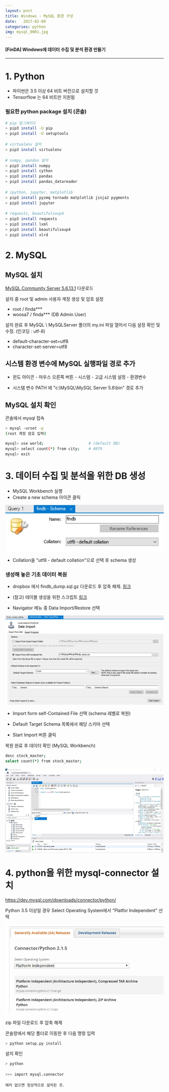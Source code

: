 ```yaml
---
layout: post
title: Windows - MySQL 환경 구성
date:   2017-02-08
categories: python
img: mysql_0001.jpg
---
```


#### [FinDA] Windows에 데이터 수집 및 분석 환경 만들기


----------------------------------

# 1. Python

* 파이썬은 3.5 이상 64 비트 버전으로 설치할 것
* Tensorflow 는 64 비트만 지원됨

### 필요한 python package 설치 (콘솔)

```bash
# pip 업그레이드
> pip3 install -U pip
> pip3 install -U setuptools

# virtualenv 설치
> pip3 install virtualenv

# numpy, pandas 설치
> pip3 install numpy
> pip3 install cython
> pip3 install pandas
> pip3 install pandas_datareader

# ipython, jupyter, matplotlib
> pip3 install pyzmq tornado matplotlib jinja2 pygments
> pip3 install jupyter

# requests, beautifulsoup4
> pip3 install requests
> pip3 install lxml
> pip3 install beautifulsoup4
> pip3 install xlrd
```

# 2. MySQL

## MySQL 설치

[MySQL Community Server 5.6.13.1](https://dev.mysql.com/downloads/file/?id=414335) 다운로드

설치 중 root 및 admin 사용자 계정 생성 및 암호 설정

* root   / finda\***
* woosa7 / finda\***  (DB Admin User)

설치 완료 후 MySQL \ MySQLServer 폴더의 my.ini 파일 열어서 다음 설정 확인 및 수정. (인코딩 : utf-8)

* default-character-set=utf8 
* character-set-server=utf8

## 시스템 환경 변수에 MySQL 실행파일 경로 추가

* 윈도 아이콘 - 마우스 오른쪽 버튼 - 시스템 - 고급 시스템 설정 - 환경변수

* 시스템 변수 PATH 에 "c:\MySQL\MySQL Server 5.6\bin" 경로 추가

## MySQL 설치 확인

콘솔에서 mysql 접속

```bash
> mysql -uroot -p
(root 계정 암호 입력)
```

```bash
mysql> use world;                    # (default DB)
mysql> select count(*) from city;    # 4079
mysql> exit
```

# 3. 데이터 수집 및 분석을 위한 DB 생성

* MySQL Workbench 실행
* Create a new schema 아이콘 클릭

![img](../images/mysql_0001.jpg)

* Collation을 "utf8 - default collation"으로 선택 후 schema 생성

### 생성해 놓은 기초 데이터 복원

* dropbox 에서 findb_dump.sql.gz 다운로드 후 압축 해제. [링크](https://www.dropbox.com/s/1f44sylm9b32jqi/findb_dump.sql.gz?dl=0)

* (참고) 테이블 생성을 위한 스크립트 [링크](https://www.dropbox.com/s/wfxiscrkb0d9xez/finda_create_tables.sql?dl=0)

* Navigator 메뉴 중 Data Import/Restore 선택

![img](../images/mysql_0004.jpg)

* Import form self-Contained File 선택 (schema 레벨로 복원)

* Default Target Schema 목록에서 해당 스키마 선택

* Start Import 버튼 클릭

복원 완료 후 데이터 확인 (MySQL Workbench)

```bash
desc stock_master;
select count(*) from stock_master;
```

![img](../images/mysql_0006.jpg)

# 4. python을 위한 mysql-connector 설치

https://dev.mysql.com/downloads/connector/python/

Python 3.5 이상일 경우 Select Operating System에서 "Platfor Independent" 선택

![img](../images/mysql_0007.jpg)

zip 파일 다운로드 후 압축 해제

콘솔창에서 해당 폴더로 이동한 후 다음 명령 입력

``` bash
> python setup.py install
```

설치 확인

``` bash
> python

>>> import mysql.connector

에러 없으면 정상적으로 설치된 것.

```
